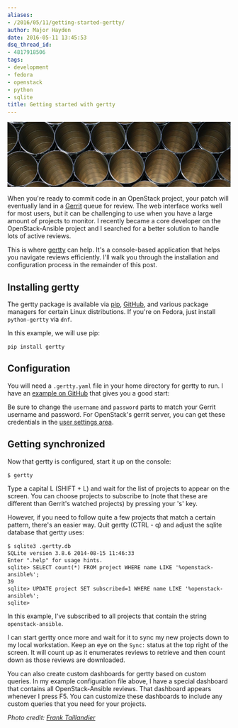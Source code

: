 ```yaml
---
aliases:
- /2016/05/11/getting-started-gertty/
author: Major Hayden
date: 2016-05-11 13:45:53
dsq_thread_id:
- 4817918506
tags:
- development
- fedora
- openstack
- python
- sqlite
title: Getting started with gertty
---
```


![1]

When you're ready to commit code in an OpenStack project, your patch will eventually land in a [Gerrit][2] queue for review. The web interface works well for most users, but it can be challenging to use when you have a large amount of projects to monitor. I recently became a core developer on the OpenStack-Ansible project and I searched for a better solution to handle lots of active reviews.

This is where [gertty][3] can help. It's a console-based application that helps you navigate reviews efficiently. I'll walk you through the installation and configuration process in the remainder of this post.

## Installing gertty

The gertty package is available via [pip][4], [GitHub][3], and various package managers for certain Linux distributions. If you're on Fedora, just install `python-gertty` via `dnf`.

In this example, we will use pip:

```
pip install gertty
```


## Configuration

You will need a `.gertty.yaml` file in your home directory for gertty to run. I have an [example on GitHub][5] that gives you a good start:



Be sure to change the `username` and `password` parts to match your Gerrit username and password. For OpenStack's gerrit server, you can get these credentials in the [user settings area][6].

## Getting synchronized

Now that gertty is configured, start it up on the console:

```
$ gertty
```


Type a capital L (SHIFT + L) and wait for the list of projects to appear on the screen. You can choose projects to subscribe to (note that these are different than Gerrit's watched projects) by pressing your 's' key.

However, if you need to follow quite a few projects that match a certain pattern, there's an easier way. Quit gertty (CTRL - q) and adjust the sqlite database that gertty uses:

```
$ sqlite3 .gertty.db
SQLite version 3.8.6 2014-08-15 11:46:33
Enter ".help" for usage hints.
sqlite> SELECT count(*) FROM project WHERE name LIKE '%openstack-ansible%';
39
sqlite> UPDATE project SET subscribed=1 WHERE name LIKE '%openstack-ansible%';
sqlite>
```


In this example, I've subscribed to all projects that contain the string `openstack-ansible`.

I can start gertty once more and wait for it to sync my new projects down to my local workstation. Keep an eye on the `Sync:` status at the top right of the screen. It will count up as it enumerates reviews to retrieve and then count down as those reviews are downloaded.

You can also create custom dashboards for gertty based on custom queries. In my example configuration file above, I have a special dashboard that contains all OpenStack-Ansible reviews. That dashboard appears whenever I press F5. You can customize these dashboards to include any custom queries that you need for your projects.

_Photo credit: [Frank Taillandier][7]_

 [1]: /wp-content/uploads/2016/05/2191026054_2780871e26_b-e1462974197375.jpg
 [2]: https://www.gerritcodereview.com/
 [3]: https://github.com/openstack/gertty
 [4]: https://pypi.python.org/pypi/gertty
 [5]: https://gist.github.com/major/6449c2eb3b17a446c3a42e34b976f6df
 [6]: https://review.openstack.org/#/settings/http-password
 [7]: https://www.flickr.com/photos/dirtyf/2191026054